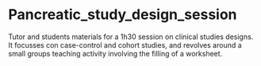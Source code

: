 # Pancreatic_study_design_session
Tutor and students materials for a 1h30 session on clinical studies designs. It focusses con case-control and cohort studies, and revolves around a small groups teaching activity involving the filling of a worksheet. 
